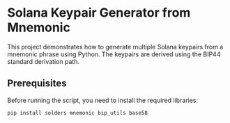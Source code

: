 # Solana Keypair Generator from Mnemonic

This project demonstrates how to generate multiple Solana keypairs from a mnemonic phrase using Python. The keypairs are derived using the BIP44 standard derivation path.

## Prerequisites

Before running the script, you need to install the required libraries:

```bash
pip install solders mnemonic bip_utils base58
